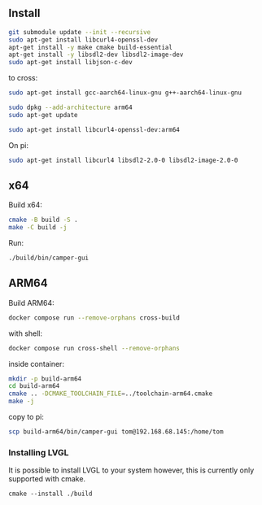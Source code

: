 ## Install

```bash
git submodule update --init --recursive
sudo apt-get install libcurl4-openssl-dev
apt-get install -y make cmake build-essential
apt-get install -y libsdl2-dev libsdl2-image-dev
sudo apt-get install libjson-c-dev

```
 to cross:
```bash
sudo apt-get install gcc-aarch64-linux-gnu g++-aarch64-linux-gnu

sudo dpkg --add-architecture arm64
sudo apt-get update

sudo apt-get install libcurl4-openssl-dev:arm64

```

On pi:
```bash
sudo apt-get install libcurl4 libsdl2-2.0-0 libsdl2-image-2.0-0
```

## x64

Build x64:
```bash
cmake -B build -S .
make -C build -j
```

Run:
```bash
./build/bin/camper-gui
```

## ARM64

Build ARM64:
```bash
docker compose run --remove-orphans cross-build 
```

with shell:
```bash
docker compose run cross-shell --remove-orphans
```

inside container:
```bash
mkdir -p build-arm64
cd build-arm64
cmake .. -DCMAKE_TOOLCHAIN_FILE=../toolchain-arm64.cmake
make -j
```

copy to pi:
```bash
scp build-arm64/bin/camper-gui tom@192.168.68.145:/home/tom
```

### Installing LVGL

It is possible to install LVGL to your system however, this is currently only
supported with cmake.

```
cmake --install ./build
```
